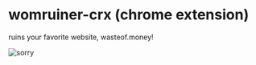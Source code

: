 # womruiner-crx (chrome extension)
ruins your favorite website, wasteof.money!

![sorry](https://github.com/press-dev/womruiner-crx/blob/main/Screenshot%202022-04-09%2011.04.42%20PM.png?raw=true)
